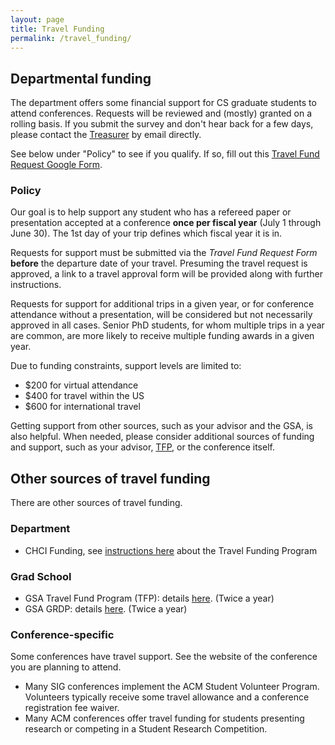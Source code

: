 ```yaml
---
layout: page
title: Travel Funding
permalink: /travel_funding/
---
```


## <a name="Departmentalfunding"></a>Departmental funding<a href="#Departmentalfunding"><i class="fa fa-link" aria-hidden="true"></i></a>

The department offers some financial support for CS graduate students to attend conferences.
Requests will be reviewed and (mostly) granted on a rolling basis.
If you submit the survey and don't hear back for a few days, please contact the [Treasurer](/officers/) by email directly.

See below under "Policy" to see if you qualify.
If so, fill out this [Travel Fund Request Google Form](https://docs.google.com/forms/d/e/1FAIpQLSc5SDVLgrrGsBzj25m_ChcLwIUKeVY7qhzA7-c957jbNfxnJQ/viewform?usp=sf_link).

### <a name="Policy"></a>Policy<a href="#Policy"><i class="fa fa-link" aria-hidden="true"></i></a>

Our goal is to help support any student who has a refereed paper or
presentation accepted at a conference **once per fiscal year** (July 1
through June 30). The 1st day of your trip defines which fiscal year it
is in.

Requests for support must be submitted via the *Travel Fund Request Form* **before**
the departure date of your travel. Presuming the travel request is approved, a
link to a travel approval form will be provided along with further instructions.

Requests for support for additional trips in a given year, or for
conference attendance without a presentation, will be considered but
not necessarily approved in all cases. Senior PhD students, for whom
multiple trips in a year are common, are more likely to receive multiple
funding awards in a given year.

Due to funding constraints, support levels are limited to:
* $200 for virtual attendance
* $400 for travel within the US
* $600 for international travel

Getting support from other sources, such as your advisor and the GSA, is also helpful.
When needed, please consider additional sources of funding and support, such as your advisor, [TFP](https://blogs.lt.vt.edu/graduatestudentassembly/what-we-can-offer-you/funding-opportunities/travel-fund-program/), or the conference itself.

## <a name="Othersourcesoftravelfunding"></a>Other sources of travel funding<a href="#Othersourcesoftravelfunding"><i class="fa fa-link" aria-hidden="true"></i></a>

There are other sources of travel funding.

### <a name="Department"></a>Department<a href="#Department"><i class="fa fa-link" aria-hidden="true"></i></a>

- CHCI Funding, see [instructions here](http://hci.vt.edu/programs/) about the Travel Funding Program

### <a name="Gradschool"></a>Grad School<a href="#Gradschool"><i class="fa fa-link" aria-hidden="true"></i></a>

- GSA Travel Fund Program (TFP): details [here](https://blogs.lt.vt.edu/graduatestudentassembly/what-we-can-offer-you/funding-opportunities/travel-fund-program/). (Twice a year)
- GSA GRDP: details [here](https://blogs.lt.vt.edu/graduatestudentassembly/what-we-can-offer-you/funding-opportunities/graduate-research-development-program/). (Twice a year)

### <a name="Conference-specific"></a>Conference-specific<a href="#Conference-specific"><i class="fa fa-link" aria-hidden="true"></i></a>

Some conferences have travel support. See the website of the conference you are planning to attend.

- Many SIG conferences implement the ACM Student Volunteer Program. Volunteers typically receive some travel allowance and a conference registration fee waiver.
- Many ACM conferences offer travel funding for students presenting research or competing in a Student Research Competition.
